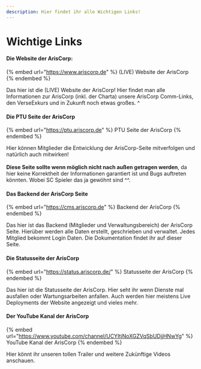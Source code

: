 ```yaml
---
description: Hier findet ihr alle Wichtigen Links!
---
```


# Wichtige Links

#### Die Website der ArisCorp: <a href="#homepage-link" id="homepage-link"></a>

{% embed url="https://www.ariscorp.de" %}
(LIVE) Website der ArisCorp
{% endembed %}

Das hier ist die (LIVE) Website der ArisCorp! Hier findet man alle Informationen zur ArisCorp (inkl. der Charta) unsere ArisCorp Comm-Links, den VerseExkurs und in Zukunft noch etwas großes. ^



#### Die PTU Seite der ArisCorp <a href="#ptu-link" id="ptu-link"></a>

{% embed url="https://ptu.ariscorp.de" %}
PTU Seite der ArisCorp
{% endembed %}

Hier können Mitglieder die Entwicklung der ArisCorp-Seite mitverfolgen und natürlich auch mitwirken! \
\
**Diese Seite sollte wenn möglich nicht nach außen getragen werden**, da hier keine Korrektheit der Informationen garantiert ist und Bugs auftreten könnten. Wobei SC Spieler das ja gewöhnt sind ^^.



#### Das Backend der ArisCorp Seite <a href="#backend-link" id="backend-link"></a>

{% embed url="https://cms.ariscorp.de" %}
Backend der ArisCorp
{% endembed %}

Das hier ist das Backend (Mitglieder und Verwaltungsbereich) der ArisCorp Seite. Hierüber werden alle Daten erstellt, geschrieben und verwaltet. Jedes Mitglied bekommt Login Daten. Die Dokumentation findet ihr auf dieser Seite.



#### Die Statusseite der ArisCorp

{% embed url="https://status.ariscorp.de/" %}
Statusseite der ArisCorp
{% endembed %}

Das hier ist die Statusseite der ArisCorp. Hier seht ihr wenn Dienste mal ausfallen oder Wartungsarbeiten anfallen. Auch werden hier meistens Live Deployments der Website angezeigt und vieles mehr.



#### Der YouTube Kanal der ArisCorp

{% embed url="https://www.youtube.com/channel/UCYItjNoXGZVqSbUDjjHNwYg" %}
YouTube Kanal der ArisCorp
{% endembed %}

Hier könnt ihr unseren tollen Trailer und weitere Zukünftige Videos anschauen.
